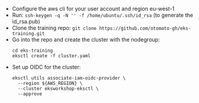
- Configure the aws cli for your user account and region eu-west-1
- Run: `ssh-keygen -q -N '' -f /home/ubuntu/.ssh/id_rsa` (to generate the id_rsa.pub)
- Clone the training repo: `git clone https://github.com/otomato-gh/eks-training.git`
- Go into the repo and create the cluster with the nodegroup:
    ```
    cd eks-training
    eksctl create -f cluster.yaml
    ```
- Set up OIDC for the cluster: 
  ```
  eksctl utils associate-iam-oidc-provider \
    --region ${AWS_REGION} \
    --cluster eksworkshop-eksctl \
    --approve
  ```
